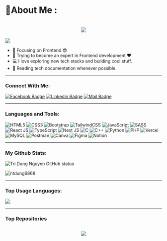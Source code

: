 # 💫About Me :

<h1 align="center">
  <a href="https://git.io/typing-svg">
    <img src="https://readme-typing-svg.herokuapp.com/?lines=Hello,+There!+👋;I'm+Tri+Dung+Nguyen;Nice+to+meet+you!&center=true&size=30">
  </a>
</h1>

![](https://komarev.com/ghpvc/?username=ntdung6868&color=brightgreen)

-   🔭 Focusing on Frontend.😎
-   🌱 Trying to become an expert in Frontend development ❤
-   💻 I love exploring new tech stacks and building cool stuff.
-   📰 Reading tech documentation whenever possible.

---

### Connect With Me:

[![Facebook Badge](https://img.shields.io/badge/Facebook-1877F2?style=for-the-badge&logo=facebook&logoColor=white)](https://www.facebook.com/tridung6868)
[![Linkedin Badge](https://img.shields.io/badge/LinkedIn-0077B5?style=for-the-badge&logo=linkedin&logoColor=white)](https://www.linkedin.com/in/ntdungqlqb/)
[![Mail Badge](https://img.shields.io/badge/Gmail-D14836?style=for-the-badge&logo=gmail&logoColor=white)](mailto:ntdungqlqb@gmail.com)

---

### Languages and Tools:

![HTML5](https://img.shields.io/badge/html5-%23E34F26.svg?style=plastic&logo=html5&logoColor=white)
![CSS3](https://img.shields.io/badge/css3-%231572B6.svg?style=plastic&logo=css3&logoColor=white)
![Bootstrap](https://img.shields.io/badge/bootstrap-%23563D7C.svg?style=plastic&logo=bootstrap&logoColor=white)
![TailwindCSS](https://img.shields.io/badge/tailwindcss-%2338B2AC.svg?style=plastic&logo=tailwind-css&logoColor=white)
![JavaScript](https://img.shields.io/badge/javascript-%23323330.svg?style=plastic&logo=javascript&logoColor=%23F7DF1E)
![SASS](https://img.shields.io/badge/SASS-hotpink.svg?style=plastic&logo=SASS&logoColor=white)
![React JS](https://img.shields.io/badge/react-%2320232a.svg?style=plastic&logo=react&logoColor=%2361DAFB)
![TypeScript](https://img.shields.io/badge/typescript-%23007ACC.svg?style=plastic&logo=typescript&logoColor=white)
![Next JS](https://img.shields.io/badge/Next-black?style=plastic&logo=next.js&logoColor=white)
![C](https://img.shields.io/badge/c-%2300599C.svg?style=plastic&logo=c&logoColor=white)
![C++](https://img.shields.io/badge/c++-%2300599C.svg?style=plastic&logo=c%2B%2B&logoColor=white)
![Python](https://img.shields.io/badge/python-3670A0?style=plastic&logo=python&logoColor=ffdd54)
![PHP](https://img.shields.io/badge/php-%23777BB4.svg?style=plastic&logo=php&logoColor=white)
![Vercel](https://img.shields.io/badge/vercel-%23000000.svg?style=plastic&logo=vercel&logoColor=white)
![MySQL](https://img.shields.io/badge/mysql-%2300f.svg?style=plastic&logo=mysql&logoColor=white)
![Postman](https://img.shields.io/badge/Postman-FF6C37?style=plastic&logo=postman&logoColor=white)
![Canva](https://img.shields.io/badge/Canva-%2300C4CC.svg?style=plastic&logo=Canva&logoColor=white)
![Figma](https://img.shields.io/badge/figma-%23F24E1E.svg?style=plastic&logo=figma&logoColor=white)
![Notion](https://img.shields.io/badge/Notion-%23000000.svg?style=plastic&logo=notion&logoColor=white)

---

### My Github Stats:

<p>
  <img align="center" src="https://github-readme-stats.vercel.app/api?username=ntdung6868&theme=radical&hide_border=false&include_all_commits=false&count_private=false" alt="Tri Dung Nguyen GitHub status" />
</p>
<p>
  <img align="center" src="https://github-readme-streak-stats.herokuapp.com/?user=ntdung6868&theme=radical&hide_border=false" alt="ntdung6868" />
</p>

---

### Top Usage Languages:

<img align="center" src="https://github-readme-stats.vercel.app/api/top-langs/?username=ntdung6868&theme=radical&hide_border=false&include_all_commits=false&count_private=false&layout=compact" />

---

### Top Repositories

<h2 align="center">
  <a href="https://git.io/typing-svg">
    <img src="https://readme-typing-svg.herokuapp.com/?lines=Updating...&center=true&size=30">
  </a>
</h2>

